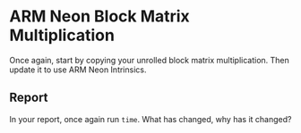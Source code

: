 # ARM Neon Block Matrix Multiplication
Once again, start by copying your unrolled block matrix multiplication.  Then update it to use ARM Neon Intrinsics.

## Report
In your report, once again run `time`.  What has changed, why has it changed?
